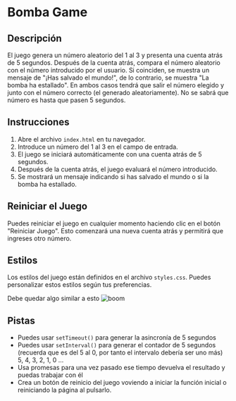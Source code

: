 # Bomba Game

## Descripción
El juego genera un número aleatorio del 1 al 3 y presenta una cuenta atrás de 5 segundos. Después de la cuenta atrás, compara el número aleatorio con el número introducido por el usuario. Si coinciden, se muestra un mensaje de "¡Has salvado el mundo!", de lo contrario, se muestra "La bomba ha estallado". En ambos casos tendrá que salir el número elegido y junto con el número correcto (el generado aleatoriamente). No se sabrá que número es hasta que pasen 5 segundos.

## Instrucciones

1. Abre el archivo `index.html` en tu navegador.
2. Introduce un número del 1 al 3 en el campo de entrada.
3. El juego se iniciará automáticamente con una cuenta atrás de 5 segundos.
4. Después de la cuenta atrás, el juego evaluará el número introducido.
5. Se mostrará un mensaje indicando si has salvado el mundo o si la bomba ha estallado.

## Reiniciar el Juego

Puedes reiniciar el juego en cualquier momento haciendo clic en el botón "Reiniciar Juego". Esto comenzará una nueva cuenta atrás y permitirá que ingreses otro número.

## Estilos

Los estilos del juego están definidos en el archivo `styles.css`. Puedes personalizar estos estilos según tus preferencias.

Debe quedar algo similar a esto
![boom](./img/boom.png)



## Pistas
- Puedes usar `setTimeout()` para generar la asincronía de 5 segundos
- Puedes usar `setInterval()` para generar el contador de 5 segundos (recuerda que es del 5 al 0, por tanto el intervalo debería ser uno más) 5, 4, 3, 2, 1, 0 ...
- Usa promesas para una vez pasado ese tiempo devuelva el resultado y puedas trabajar con él
- Crea un botón de reinicio del juego voviendo a iniciar la función inicial o reiniciando la página al pulsarlo.
